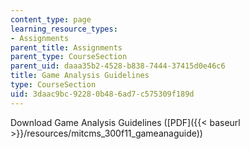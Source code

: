 ```yaml
---
content_type: page
learning_resource_types:
- Assignments
parent_title: Assignments
parent_type: CourseSection
parent_uid: daaa35b2-4528-b838-7444-37415d0e46c6
title: Game Analysis Guidelines
type: CourseSection
uid: 3daac9bc-9228-0b48-6ad7-c575309f189d
---
```


Download Game Analysis Guidelines ([PDF]({{< baseurl >}}/resources/mitcms_300f11_gameanaguide))